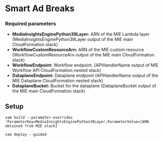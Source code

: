 # Smart Ad Breaks

### Required parameters

- **MediaInsightsEnginePython39Layer:** ARN of the MIE Lambda layer (MediaInsightsEnginePython39Layer output of the MIE main CloudFormation stack)
- **WorkflowCustomResourceArn:** ARN of the MIE custom resource (WorkflowCustomResourceArn output of the MIE main CloudFormation stack)
- **WorkflowEndpoint:** Workflow endpoint. (APIHandlerName output of MIE Workflow API CloudFormation nested stack)
- **DataplaneEndpoint:** Dataplane endpoint (APIHandlerName output of the MIE Dataplane CloudFormation nested stack)
- **DataplaneBucket:** Bucket for the dataplane (DataplaneBucket output of the MIE main CloudFormation stack)

## Setup

```
sam build --parameter-overrides 'ParameterKey=MediaInsightsEnginePython39Layer,ParameterValue=[ARN obtained from MIE stack]'

sam deploy --guided
```

